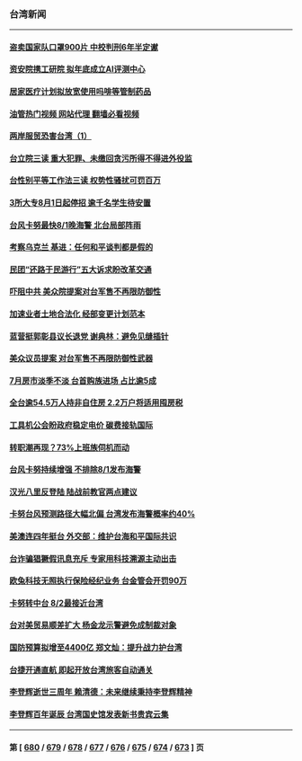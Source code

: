 ### 台湾新闻
---
#### [盗卖国家队口罩900片 中校判刑6年半定谳](../../pages/ncid1349361/n14045240.md?08011245) 
#### [资安院携工研院 拟年底成立AI评测中心](../../pages/ncid1349361/n14045260.md?08011245) 
#### [居家医疗计划拟放宽使用吗啡等管制药品](../../pages/ncid1349361/n14045264.md?08011245) 
#### [油管热门视频 网站代理 翻墙必看视频](http://138.2.39.72:81/youtube.html?epic-marker?08011245)
#### [两岸服贸恐害台湾（1）](../../pages/ncid1349361/n14045255.md?08011245) 
#### [台立院三读 重大犯罪、未缴回贪污所得不得进外役监](../../pages/ncid1349361/n14045169.md?08011245) 
#### [台性别平等工作法三读 权势性骚扰可罚百万](../../pages/ncid1349361/n14045167.md?08011245) 
#### [3所大专8月1日起停招 逾千名学生待安置](../../pages/ncid1349361/n14045239.md?08011245) 
#### [台风卡努最快8/1晚海警 北台局部阵雨](../../pages/ncid1349361/n14045242.md?08011245) 
#### [考察乌克兰 基进：任何和平谈判都是假的](../../pages/ncid1349361/n14045225.md?08011245) 
#### [民团“还路于民游行”五大诉求盼改革交通](../../pages/ncid1349361/n14045245.md?08011245) 
#### [吓阻中共 美众院提案对台军售不再限防御性](../../pages/ncid1349361/n14044868.md?08011245) 
#### [加速业者土地合法化 经部变更计划范本](../../pages/ncid1349361/n14045230.md?08011245) 
#### [蓝营挺郭彰县议长退党 谢典林：避免见缝插针](../../pages/ncid1349361/n14045174.md?08011245) 
#### [美众议员提案 对台军售不再限防御性武器](../../pages/ncid1349361/n14045186.md?08011245) 
#### [7月房市淡季不淡 台首购族进场 占比逾5成](../../pages/ncid1349361/n14045188.md?08011245) 
#### [全台逾54.5万人持非自住房 2.2万户将适用囤房税](../../pages/ncid1349361/n14045194.md?08011245) 
#### [工具机公会盼政府稳定电价 碳费接轨国际](../../pages/ncid1349361/n14045192.md?08011245) 
#### [转职潮再现？73%上班族伺机而动](../../pages/ncid1349361/n14045193.md?08011245) 
#### [台风卡努持续增强 不排除8/1发布海警](../../pages/ncid1349361/n14045058.md?08011245) 
#### [汉光八里反登陆 陆战前教官两点建议](../../pages/ncid1349361/n14044823.md?08011245) 
#### [卡努台风预测路径大幅北偏 台湾发布海警概率约40%](../../pages/ncid1349361/n14044813.md?08011245) 
#### [美澳连四年挺台 外交部：维护台海和平国际共识](../../pages/ncid1349361/n14044577.md?08011245) 
#### [台诈骗猖獗假讯息充斥 专家用科技溯源主动出击](../../pages/ncid1349361/n14044581.md?08011245) 
#### [欧兔科技无照执行保险经纪业务 台金管会开罚90万](../../pages/ncid1349361/n14044617.md?08011245) 
#### [卡努转中台 8/2最接近台湾](../../pages/ncid1349361/n14044598.md?08011245) 
#### [台对美贸易顺差扩大 杨金龙示警避免成制裁对象](../../pages/ncid1349361/n14044620.md?08011245) 
#### [国防预算拟增至4400亿  郑文灿：提升战力护台湾](../../pages/ncid1349361/n14044593.md?08011245) 
#### [台捷开通直航 即起开放台湾旅客自动通关](../../pages/ncid1349361/n14044600.md?08011245) 
#### [李登辉逝世三周年 赖清德：未来继续秉持李登辉精神](../../pages/ncid1349361/n14044601.md?08011245) 
#### [李登辉百年诞辰 台湾国史馆发表新书贵宾云集](../../pages/ncid1349361/n14044363.md?08011245) 

---
#### 第 [ [680](./680.md?08011245) / [679](./679.md?08011245) / [678](./678.md?08011245) / [677](./677.md?08011245) / [676](./676.md?08011245) / [675](./675.md?08011245) / [674](./674.md?08011245) / [673](./673.md?08011245) ] 页
